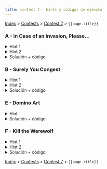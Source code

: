 ```yaml
---
title: contest 7 - hints y códigos de ejemplo
---
```


[Index](../index) > [Contests](../contests) > [Contest 7](../contests#contest-7) > ```{{page.title}}```

### A - In Case of an Invasion, Please...
<details> 
  <summary>Hint 1</summary>
  Intenten una búsqueda binaria sobre la respuesta.
</details>
<details> 
  <summary>Hint 2</summary> 
  En la búsqueda binaria, dado un tiempo tratamos de ver si la respuesta es posible con un problema de flujo máximo, para eso podemos intentar unir lugares a refugios si es posible llegar a ellos en el tiempo, es posible saber si es posible ir a cada refugio en el tiempo sin empeorar la complejidad preprocesando las distancias a los refugios con un Dijkstra.
</details>
<details> 
  <summary>Solución + código</summary>
  Usando los hints anteriores la solución consiste en hacer búsqueda binaria sobre la respuesta y para checkear generamos un grafo para flujo máximo tirando aristas de la fuente a los nodos con su capacidad entregada in aristas de capacidad infinita de los nodos a los refugios que se alcancen en el tiempo de la búsqueda según el dijkstra preprocesado. Si el flujo es igual a la cantidad de personas totales se aprueba la condición. Sin embargo para que pase en tiempo se necesita una optimización extra uniendo aquellas posiciones que pueden llegar a los mismos refugios.
  <a href="https://github.com/BenjaminRubio/CompetitiveProgramming/blob/master/Problems/Kattis/InCaseOfInvasion.cpp">Código de ejemplo</a>
</details>

### B - Surely You Congest
<details> 
  <summary>Hint 1</summary>
  Se puede observar que si dos lugares tienen distancias mínimas al destino distintas entonces no hay forma de que choquen en el camino si van sólo por caminos óptimos.
</details>
<details> 
  <summary>Hint 2</summary>
  Dado que tengamos las distancias al destino precalculadas (con un algoritmo como dijkstra), podemos asegurarnos de usar sólo aristas que sean óptimas usando aquellas que mantengan distancias óptimas del dijkstra a traves de ellas. A esta técnica se le conoce como usar el DAG de caminos óptimos.
</details>
<details> 
  <summary>Solución + código</summary>
  Por el hint 1, podemos procesar las posiciones por distancia al destino pero procesando los que esten a distancias iguales al mismo tiempo, para saber cuantas personas pueden llegar a destino de las que se procesan en algún momento podemos plantear un problema de flujo máximo, podemos tirar aristas de flujo 1 a todas las posiciones que tengan misma distancia (1 por cada persona en ellas) además usamos aristas de capacidad 1 en los caminos óptimos del hint 2. A la respuesta se le suma el flujo máximo en cada procesamiento.
  <a href="https://github.com/BenjaminRubio/CompetitiveProgramming/blob/master/Problems/Kattis/SurelyYouCongest.cpp">Código de ejemplo</a>
</details>

### E - Domino Art
<details> 
  <summary>Hint</summary>
  Notemos que si coloreamos las celdas del tablero como ajedrez, una pieza de dominó siempre une celdas de colores opuestos, luego si existe una forma de cubrir con dominos entonces todas las celdas de color negro debe poder conectarse a una blanca sin traslapar.
</details>
<details> 
  <summary>Solución + código</summary>
  Usando el hint podemos chequear la existencia de un cubrimiento con un problema de flujo donde unimos a la fuente las celdas de color negro con capacidad 1, luego unimos las celdas negras que nos importan a las blancas que nos importan adyacentes, luego unimos las blancas que nos importan al destino con capacidad uno, si el flujo es igual a la mitad de las celdas que nos importan entonces es posible cubrir la figura.
  <a href="https://github.com/BenjaminRubio/CompetitiveProgramming/blob/master/Problems/Otros/DominoArt.cpp">Código de ejemplo</a>
</details>

### F - Kill the Werewolf
<details> 
  <summary>Hint 1</summary>
  Piensen en como contar los que no tienen oportunidad de ganar en vez de los que si la tengan
</details>
<details> 
  <summary>Hint 2</summary>
  Supongamos que analizamos las posibilidades de la i-ésima persona, suponinendo que todos los que la eligieron en primera fase votan por ella en 2a fase, la única forma de ganar es que con los otros votos mas el de la i-ésima persona haya alguien que acumule al menos tantos votos como la i-ésima. Luego para que no tenga oportunidad debe haber una forma de repartir los votos en que nadie llegue al límite de la cantidad de votos que recibe la i-ésima persona.
</details>
<details> 
  <summary>Solución + código</summary>
  Usando los hints se analiza la posibilidad de cada persona 1 a 1, para chequear generamos un grafo bipartito con 2 nodos por persona para flujo máximo, unimos las personas que no eligieron a la i-ésima en primera fase con sus posibles votos. le damos capacidad 1 a todas las aristas de la fuente y de los posibles votos pero ajustamos las capacidades al destino para impedir que se pueda tener más o igual votos que los que tendrá la i-ésima persona. Si el flujo máximo es igual a la gente considerada en el grafo es porque pueden impedir que la i-ésima persona gane.
  <a href="https://github.com/BenjaminRubio/CompetitiveProgramming/blob/master/Problems/URI/KillTheWerewolf.cpp">Código de ejemplo</a>
</details>

<!-- <details> 
  <summary>Hint</summary>   
</details>
<details> 
  <summary>Solución + código</summary>
  <a href="">Código de ejemplo</a>
</details> -->

[Index](../index) > [Contests](../contests) > [Contest 7](../contests#contest-7) > ```{{page.title}}```
